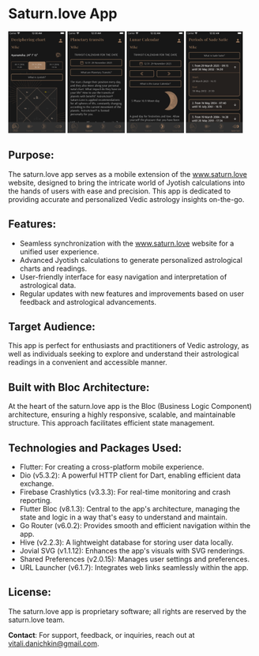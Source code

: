 # Saturn.love App

<p>
<img src="https://github.com/tosyak/saturn.love/blob/main/screenshot/Screenshot_1.png" alt="Screen 1" width="23%">
<img src="https://github.com/tosyak/saturn.love/blob/main/screenshot/Screenshot_2.png" alt="Screen 2" width="23%">
<img src="https://github.com/tosyak/saturn.love/blob/main/screenshot/Screenshot_3.png" alt="Screen 3" width="23%">
<img src="https://github.com/tosyak/saturn.love/blob/main/screenshot/Screenshot_4.png" alt="Screen 4" width="23%">
</p>

## Purpose: 

The saturn.love app serves as a mobile extension of the www.saturn.love website, designed to bring the intricate world of Jyotish calculations into the hands of users with ease and precision. This app is dedicated to providing accurate and personalized Vedic astrology insights on-the-go.

## Features:

- Seamless synchronization with the www.saturn.love website for a unified user experience.
- Advanced Jyotish calculations to generate personalized astrological charts and readings.
- User-friendly interface for easy navigation and interpretation of astrological data.
- Regular updates with new features and improvements based on user feedback and astrological advancements.

## Target Audience: 

This app is perfect for enthusiasts and practitioners of Vedic astrology, as well as individuals seeking to explore and understand their astrological readings in a convenient and accessible manner.

## Built with Bloc Architecture: 

At the heart of the saturn.love app is the Bloc (Business Logic Component) architecture, ensuring a highly responsive, scalable, and maintainable structure. This approach facilitates efficient state management.

## Technologies and Packages Used:

- Flutter: For creating a cross-platform mobile experience.
- Dio (v5.3.2): A powerful HTTP client for Dart, enabling efficient data exchange.
- Firebase Crashlytics (v3.3.3): For real-time monitoring and crash reporting.
- Flutter Bloc (v8.1.3): Central to the app's architecture, managing the state and logic in a way that's easy to understand and maintain.
- Go Router (v6.0.2): Provides smooth and efficient navigation within the app.
- Hive (v2.2.3): A lightweight database for storing user data locally.
- Jovial SVG (v1.1.12): Enhances the app's visuals with SVG renderings.
- Shared Preferences (v2.0.15): Manages user settings and preferences.
- URL Launcher (v6.1.7): Integrates web links seamlessly within the app.

## License: 

The saturn.love app is proprietary software; all rights are reserved by the saturn.love team.


**Contact**: For support, feedback, or inquiries, reach out at [vitali.danichkin@gmail.com](mailto:vitali.danichkin@gmail.com).

